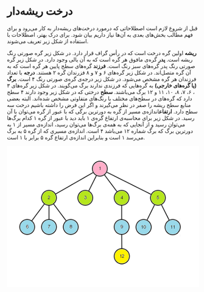 # درخت ریشه‌دار


قبل از شروع  لازم است اصطلاحاتی که درمورد درخت‌های ریشه‌دار به کار می‌رود و برای فهم مطالب بخش‌های بعدی به آن‌ها نیاز داریم بیان شود. برای درک بهتر، اصطلاحات با استفاده از شکل زیر تعریف می‌شوند.

**ریشه** اولین گره درخت است که در رأس گراف قرار دارد. در شکل زیر گره صورتی رنگ ریشه است.
**پدر** گره‌ی مافوق هر گره است که به آن یالی وجود دارد. در شکل زیر گره صورتی رنگ پدر گره‌های سبز رنگ است.
**فرزند** گره‌های سطح پایین هر گره است که به آن گره متصل‌اند. در شکل زیر گره‌های ۶ و ۷ و ۸ فزرندان گره ۲ هستند.
**درجه** با تعداد فرزندان هر گره مشخص می‌شود. در شکل زیر درجه‌ی گره‌ی صورتی رنگ ۴ است.
**برگ (یا گره‌های خارجی)** به گره‌هایی که فرزندی ندارند برگ می‌گویند. در شکل زیر گره‌‌های ۳ ، ۶، ۷، ۸، ۱۰، ۱۱ و ۱۲ برگ می‌باشند.
**سطح** درختی که در شکل زیر وجود دارند ۴ سطح دارد که گره‌های در سطح‌های مختلف با رنگ‌های متفاوتی مشخص شده‌اند. البته بعضی منابع سطح ریشه را صفر در نظر می‌گیرند و اگر این فرض را داشته باشیم درخت سه سطح دارد.
 **ارتفاع**اندازه‌ی مسیر از گره به دورترین برگی که با عبور از گره می‌توان با آن رسید. در شکل زیر برای محاسبه‌ی ارتفاع گره‌ی ۱ باید دید با عبور از گره ۱ کدام برگ‌ها می‌توان رسید و از آنجایی که به همه‌ی برگ‌ها می‌توان رسید، اندازه‌ی مسیر از ۱ به دورترین برگ که برگ شماره ۱۲ می‌باشد ۴ است. اندازه‌ی مسیری که از گره ۵ به برگ می‌رسد ۱ است و بنابراین اندازه‌ی ارتفاع گره ۵ برابر با ۱ است.   

![درخت ریشه‌دار](/_static/rooted_tree.png)
